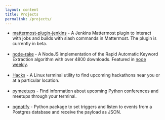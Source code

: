 ```yaml
---
layout: content
title: Projects
permalink: /projects/
---
```


- [mattermost-plugin-jenkins](https://github.com/mattermost/mattermost-plugin-jenkins) - A Jenkins Mattermost plugin to interact with jobs and builds with slash commands in Mattermost. The plugin is currently in beta.
<br><br>
- [node-rake](https://github.com/waseem18/node-rake) - A NodeJS implementation of the Rapid Automatic Keyword Extraction algorithm with over 4800 downloads. Featured in [node weekly](https://nodeweekly.com/issues/170).
<br><br>
- [Hacks](https://github.com/waseem18/hacks) - A Linux terminal utility to find upcoming hackathons near you or at a particular location.
<br><br>
- [pymeetups](https://github.com/waseem18/pymeetups) - Find information about upcoming Python conferences and meetups through your terminal.
<br><br>
- [pgnotify](https://github.com/waseem18/pgnotify) - Python package to set triggers and listen to events from a Postgres database and receive the payload as JSON.
